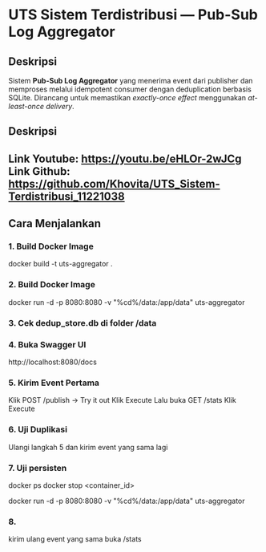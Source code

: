 # UTS Sistem Terdistribusi — Pub-Sub Log Aggregator

## Deskripsi
Sistem **Pub-Sub Log Aggregator** yang menerima event dari publisher dan memproses melalui idempotent consumer dengan deduplication berbasis SQLite. Dirancang untuk memastikan *exactly-once effect* menggunakan *at-least-once delivery*.

## Deskripsi
Link Youtube: https://youtu.be/eHLOr-2wJCg
Link Github: https://github.com/Khovita/UTS_Sistem-Terdistribusi_11221038
---

## Cara Menjalankan

### 1. Build Docker Image
docker build -t uts-aggregator .

### 2. Build Docker Image
docker run -d -p 8080:8080 -v "%cd%/data:/app/data" uts-aggregator

### 3. Cek dedup_store.db di folder /data


### 4. Buka Swagger UI
http://localhost:8080/docs

### 5. Kirim Event Pertama
Klik POST /publish → Try it out
Klik Execute
Lalu buka GET /stats
Klik Execute

### 6. Uji Duplikasi
Ulangi langkah 5 dan kirim event yang sama lagi

### 7. Uji persisten
docker ps
docker stop <container_id>

docker run -d -p 8080:8080 -v "%cd%/data:/app/data" uts-aggregator

### 8. 
kirim ulang event yang sama
buka /stats